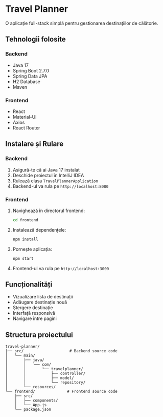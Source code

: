 # Travel Planner

O aplicație full-stack simplă pentru gestionarea destinațiilor de călătorie.

## Tehnologii folosite

### Backend
- Java 17
- Spring Boot 2.7.0
- Spring Data JPA
- H2 Database
- Maven

### Frontend
- React
- Material-UI
- Axios
- React Router

## Instalare și Rulare

### Backend
1. Asigură-te că ai Java 17 instalat
2. Deschide proiectul în IntelliJ IDEA
3. Rulează clasa `TravelPlannerApplication`
4. Backend-ul va rula pe `http://localhost:8080`

### Frontend
1. Navighează în directorul frontend:
   ```bash
   cd frontend
   ```
2. Instalează dependențele:
   ```bash
   npm install
   ```
3. Pornește aplicația:
   ```bash
   npm start
   ```
4. Frontend-ul va rula pe `http://localhost:3000`

## Funcționalități
- Vizualizare lista de destinații
- Adăugare destinație nouă
- Ștergere destinație
- Interfață responsivă
- Navigare între pagini

## Structura proiectului
```
travel-planner/
├── src/                    # Backend source code
│   └── main/
│       ├── java/
│       │   └── com/
│       │       └── travelplanner/
│       │           ├── controller/
│       │           ├── model/
│       │           └── repository/
│       └── resources/
└── frontend/              # Frontend source code
    ├── src/
    │   ├── components/
    │   └── App.js
    └── package.json
``` 